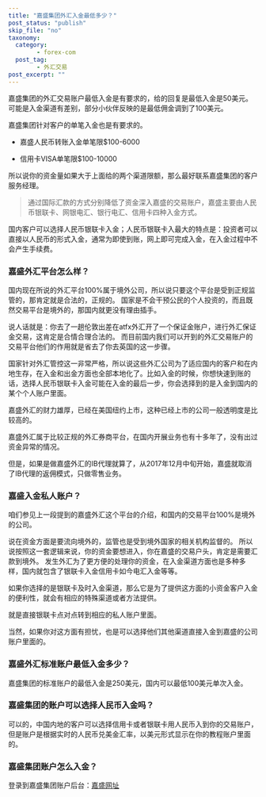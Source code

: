```yaml
---
title: "嘉盛集团外汇入金最低多少？"
post_status: "publish"
skip_file: "no"
taxonomy:
  category:
        - forex-com
  post_tag:
        - 外汇交易
post_excerpt: ""
---
```

嘉盛集团的外汇交易账户最低入金是有要求的，给的回复是最低入金是50美元。可能是入金渠道有差别，部分小伙伴反映的是最低佣金调到了100美元。

嘉盛集团针对客户的单笔入金也是有要求的。

* 嘉盛人民币转账入金单笔限$100-6000

* 信用卡VISA单笔限$100-10000

所以说你的资金量如果大于上面给的两个渠道限额，那么最好联系嘉盛集团的客户服务经理。

> 通过国际汇款的方式分别降低了资金深入嘉盛的交易账户，嘉盛主要由人民币银联卡、网银电汇、银行电汇、信用卡四种入金方式。

国内客户可以选择人民币银联卡入金；人民币银联卡入最大的特点是：投资者可以直接以人民币的形式入金，通常为即使到账，网上即可完成入金，在入金过程中不会产生手续费。

### 嘉盛外汇平台怎么样？

国内现在所说的外汇平台100%属于境外公司，所以说只要这个平台是受到正规监管的，那肯定就是合法的，正规的。
国家是不会干预公民的个人投资的，而且既然交易平台是境外的，那国内就更没有理由插手。

说人话就是：你去了一趟伦敦出差在atfx外汇开了一个保证金账户，进行外汇保证金交易，这肯定是合情合理合法的。
而目前国内我们可以开到的外汇交易账户的交易平台他们的作用就是省去了你去英国的这一步骤。

国家针对外汇管控这一非常严格，所以说这些外汇公司为了适应国内的客户和在内地生存，在入金和出金方面也全部本地化了。比如入金的时候，你想快速到账的话，选择人民币银联卡入金可能在入金的最后一步，你会选择到的是入金到国内的某个个人账户里面。

嘉盛外汇的财力雄厚，已经在美国纽约上市，这种已经上市的公司一般透明度是比较高的。

嘉盛外汇属于比较正规的外汇券商平台，在国内开展业务也有十多年了，没有出过资金异常的情况。

但是，如果是做嘉盛外汇的IB代理就算了，从2017年12月中旬开始，嘉盛就取消了IB代理的返佣模式，只做零售业务。

### 嘉盛入金私人账户？

咱们参见上一段提到的嘉盛外汇这个平台的介绍，和国内的交易平台100%是境外的公司。

说在资金方面是要流向境外的，监管也是受到境外国家的相关机构监督的。
所以说按照这一套逻辑来说，你的资金要想进入，你在嘉盛的交易户头，肯定是需要汇款到境外。
发生外汇为了更方便的处理你的资金，在入金渠道方面也是多种多样，国内就包含了银联卡入金信用卡如今电汇入金等等。

如果你选择的是银联卡及时入金渠道，那么它是为了提供这方面的小资金客户入金的便利性，就会有相应的特殊渠道或者方法提供。

就是直接银联卡点对点转到相应的私人账户里面。

当然，如果你对这方面有担忧，也是可以选择他们其他渠道直接入金到嘉盛的公司账户里面的。

### 嘉盛外汇标准账户最低入金多少？

嘉盛集团的标准账户的最低入金是250美元，国内可以最低100美元单次入金。

### 嘉盛集团的账户可以选择人民币入金吗？

可以的，中国内地的客户可以选择信用卡或者银联卡用人民币入到你的交易账户，但是账户是根据实时的人民币兑美金汇率，以美元形式显示在你的教程账户里面的。

### 嘉盛集团账户怎么入金？

登录到嘉盛集团账户后台：[嘉盛网址](https://ssgg.net/go/forexcom)
